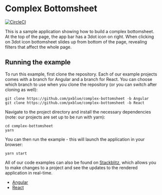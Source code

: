 # Complex Bottomsheet
[![CircleCI](https://circleci.com/gh/pxblue/complex-bottomsheet/tree/react.svg?style=shield)](https://circleci.com/gh/pxblue/complex-bottomsheet/tree/react)

This is a sample application showing how to build a complex bottomsheet. At the top of the page, the app bar has a 3dot icon on right. When clicking on 3dot icon bottomsheet slides up from bottom of the page, revealing filters that affect the whole page.

## Running the example
To run this example, first clone the repository. Each of our example projects comes with a branch for Angular and a branch for React. You can choose which branch to use when you clone the repository (or you can switch after cloning as well):

```
git clone https://github.com/pxblue/complex-bottomsheet -b Angular
git clone https://github.com/pxblue/complex-bottomsheet -b React
```

Navigate to the project directory and install the necessary dependencies (note: our projects are set up to be run with yarn):

```
cd complex-bottomsheet
yarn
```

You can then run the example - this will launch the application in your browser:
```
yarn start
```

All of our code examples can also be found on [Stackblitz](http://www.stackblitz.com/@px-blue), which allows you to make changes to a project and see the updates to the rendered application in real-time.
- [Angular](https://stackblitz.com/edit/pxblue-complex-bottomsheet-angular)
- [React](https://stackblitz.com/edit/pxblue-complex-bottomsheet-react)
